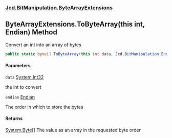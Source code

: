### [Jcd.BitManipulation](Jcd.BitManipulation.md 'Jcd.BitManipulation').[ByteArrayExtensions](Jcd.BitManipulation.ByteArrayExtensions.md 'Jcd.BitManipulation.ByteArrayExtensions')

## ByteArrayExtensions.ToByteArray(this int, Endian) Method

Convert an int into an array of bytes

```csharp
public static byte[] ToByteArray(this int data, Jcd.BitManipulation.Endian endian=Jcd.BitManipulation.Endian.Little);
```
#### Parameters

<a name='Jcd.BitManipulation.ByteArrayExtensions.ToByteArray(thisint,Jcd.BitManipulation.Endian).data'></a>

`data` [System.Int32](https://docs.microsoft.com/en-us/dotnet/api/System.Int32 'System.Int32')

the int to convert

<a name='Jcd.BitManipulation.ByteArrayExtensions.ToByteArray(thisint,Jcd.BitManipulation.Endian).endian'></a>

`endian` [Endian](Jcd.BitManipulation.Endian.md 'Jcd.BitManipulation.Endian')

The order in which to store the bytes

#### Returns

[System.Byte](https://docs.microsoft.com/en-us/dotnet/api/System.Byte 'System.Byte')[[]](https://docs.microsoft.com/en-us/dotnet/api/System.Array 'System.Array')
The value as an array in the requested byte order